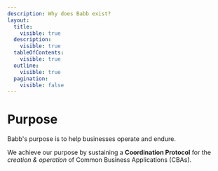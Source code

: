```yaml
---
description: Why does Babb exist?
layout:
  title:
    visible: true
  description:
    visible: true
  tableOfContents:
    visible: true
  outline:
    visible: true
  pagination:
    visible: false
---
```


# Purpose

Babb's purpose is to help businesses operate and endure.

We achieve our purpose by sustaining a **Coordination Protocol** for the _creation & operation_ of Common Business Applications (CBAs).
